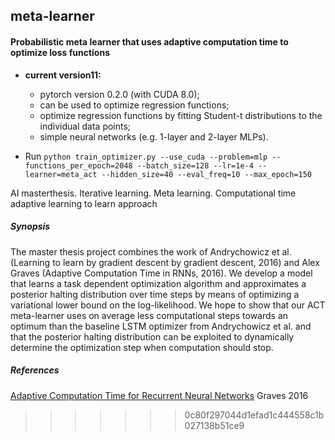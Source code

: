 ## meta-learner 

#### Probabilistic meta learner that uses adaptive computation time to optimize loss functions


- **current version11:**  
	- pytorch version 0.2.0 (with CUDA 8.0);
	- can be used to optimize regression functions;
	- optimize regression functions by fitting Student-t distributions to the individual data points;
	- simple neural networks (e.g. 1-layer and 2-layer MLPs).


- Run `python train_optimizer.py --use_cuda --problem=mlp --functions_per_epoch=2048 --batch_size=128 --lr=1e-4 --learner=meta_act --hidden_size=40 --eval_freq=10 --max_epoch=150`

AI masterthesis. Iterative learning. Meta learning. Computational time adaptive learning to learn approach 



##### Synopsis
The master thesis project combines the work of Andrychowicz et al.  (Learning to learn by gradient descent by gradient descent, 2016) and Alex Graves (Adaptive Computation Time in RNNs, 2016). We develop a model that learns a task dependent optimization algorithm and approximates a posterior halting distribution over time steps by means of optimizing a variational lower bound on the log-likelihood. We hope to show that our ACT meta-learner uses on average less computational steps towards an optimum than the baseline LSTM optimizer from Andrychowicz et al. and that the posterior halting distribution can be exploited to dynamically determine the optimization step when computation should stop.


##### References
[Adaptive Computation Time for Recurrent Neural Networks](http://arxiv.org/abs/1603.08983) Graves 2016
>>>>>>> 0c80f297044d1efad1c444558c1b027138b51ce9
